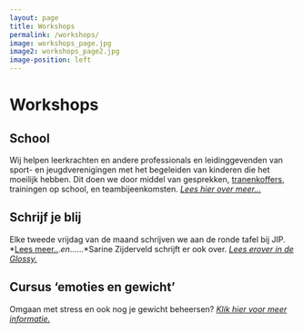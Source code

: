 ```yaml
---
layout: page
title: Workshops
permalink: /workshops/
image: workshops_page.jpg
image2: workshops_page2.jpg
image-position: left
---
```


# Workshops

## School

Wij helpen leerkrachten en andere professionals en leidinggevenden van sport- en jeugdverenigingen met het begeleiden van kinderen die het moeilijk hebben. Dit doen we door middel van gesprekken, [tranenkoffers](/assets/downloads/tranenkoffers.pdf), trainingen op school, en teambijeenkomsten. [*Lees hier over meer…*](/assets/downloads/workshop-scholen.pdf)

## Schrijf je blij

Elke tweede vrijdag van de maand schrijven we aan de ronde tafel bij JIP. *[Lees meer..](/assets/downloads/schrijven-aan-de-ronde-tafel.pdf).*en*......*Sarine Zijderveld schrijft er ook over. [*Lees erover in de Glossy.*](/assets/downloads/schrijfhetmooienaarjetoe.pdf)

## Cursus ‘emoties en gewicht’

Omgaan met stress en ook nog je gewicht beheersen? [*Klik hier voor meer informatie.*](/assets/downloads/workshop-gevoel-eten.pdf)